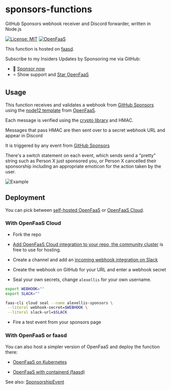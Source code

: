 # sponsors-functions

GitHub Sponsors webhook receiver and Discord forwarder, written in Node.js

[![License: MIT](https://img.shields.io/badge/License-MIT-yellow.svg)](https://opensource.org/licenses/MIT)
[![OpenFaaS](https://img.shields.io/badge/openfaas-serverless-blue.svg)](https://www.openfaas.com)

This function is hosted on [faasd](https://github.com/openfaas/faasd).

Subscribe to my Insiders Updates by Sponsoring me via GitHub:

* 🐳 [Sponsor now](https://github.com/sponsors/alexellis/) 
* ⭐️ Show support and [Star OpenFaaS](https://github.com/openfaas/faas)

## Usage

This function receives and validates a webhook from [GitHub Sponsors](https://github.com/sponsors) using the [node12 template](https://github.com/openfaas/templates/) from [OpenFaaS](https://github.com/openfaas/).

Each message is verified using the [crypto library](https://nodejs.org/api/crypto.html) and HMAC.

Messages that pass HMAC are then sent over to a secret webhook URL and appear in Discord

It is triggered by any event from [GitHub Sponsors](https://github.com/sponsors/alexellis)

There's a switch statement on each event, which sends send a "pretty" string such as Person X just sponsored you, or Person X cancelled their sponsorship including an appropriate emoticon for the action taken by the user.

![Example](https://user-images.githubusercontent.com/6358735/74099171-b4a17580-4b18-11ea-8fd9-7139b6a4a05c.png)

## Deployment

You can pick between [self-hosted OpenFaaS](https://github.com/openfaas/faas) or [OpenFaaS Cloud](https://github.com/openfaas/openfaas-cloud).

### With OpenFaaS Cloud

* Fork the repo

* [Add OpenFaaS Cloud integration to your repo, the community cluster](https://github.com/openfaas/community-cluster) is free to use for hosting.

* Create a channel and add an [incoming webhook integration on Slack](https://api.slack.com/messaging/webhooks)

* Create the webhook on GitHub for your URL and enter a webhook secret

* Seal your own secrets, change `alexellis` for your own username.

 ```sh
 export WEBHOOK=""
 export SLACK=""

 faas-cli cloud seal --name alexellis-sponsors \
  --literal webhook-secret=$WEBHOOK \
  --literal slack-url=$SLACK
 ```

* Fire a test event from your sponsors page

### With OpenFaaS or faasd

You can also host a simpler version of OpenFaaS and deploy the function there:

* [OpenFaaS on Kubernetes](https://docs.openfaas.com/deployment/#kubernetes-recommended-for-production-and-for-work)

* [OpenFaaS with containerd (faasd)](https://docs.openfaas.com/deployment/#faasd-with-containerd)

See also: [SponsorshipEvent](https://developer.github.com/v3/activity/events/types/#sponsorshipevent)

